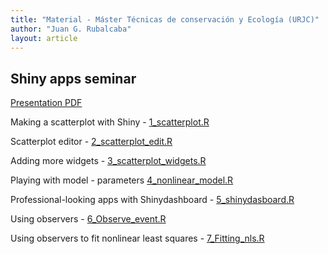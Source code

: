 ```yaml
---
title: "Material - Máster Técnicas de conservación y Ecología (URJC)"
author: "Juan G. Rubalcaba"
layout: article
---
```


<h2> Shiny apps seminar </h2>

<p> <a href="/posts/shiny_seminar/Shiny_apps_seminar.pdf"> Presentation PDF </a> </p>

<p> Making a scatterplot with Shiny - <a href="/posts/shiny_seminar/1_scatterplot.R"> 1_scatterplot.R </a> </p>
<p> Scatterplot editor - <a href="/posts/shiny_seminar/2_scatterplot_edit.Rf"> 2_scatterplot_edit.R </a> </p>
<p> Adding more widgets - <a href="/posts/shiny_seminar/3_scatterplot_widgets.R"> 3_scatterplot_widgets.R </a> </p>
<p> Playing with model - parameters <a href="/posts/shiny_seminar/4_nonlinear_model.R"> 4_nonlinear_model.R </a> </p>
<p> Professional-looking apps with Shinydashboard - <a href="/posts/shiny_seminar/5_shinydasboard.R"> 5_shinydasboard.R </a> </p>
<p> Using observers - <a href="/posts/shiny_seminar/6_Observe_event.R"> 6_Observe_event.R </a> </p>
<p> Using observers to fit nonlinear least squares - <a href="/posts/shiny_seminar/7_Fitting_nls.R">7_Fitting_nls.R </a> </p>
